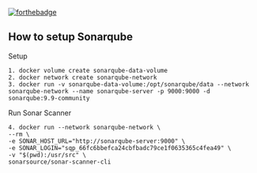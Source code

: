 [![forthebadge](https://forthebadge.com/images/badges/built-with-love.svg)](https://forthebadge.com)

## How to setup Sonarqube

Setup

    1. docker volume create sonarqube-data-volume
    2. docker network create sonarqube-network
    3. docker run -v sonarqube-data-volume:/opt/sonarqube/data --network sonarqube-network --name sonarqube-server -p 9000:9000 -d sonarqube:9.9-community

Run Sonar Scanner

    4. docker run --network sonarqube-network \
    --rm \
    -e SONAR_HOST_URL="http://sonarqube-server:9000" \
    -e SONAR_LOGIN="sqp_66fc6bbefca24cbfbadc79ce1f0635365c4fea49" \
    -v "$(pwd):/usr/src" \
    sonarsource/sonar-scanner-cli
